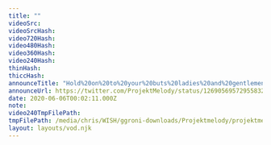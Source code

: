 ```yaml
---
title: ""
videoSrc: 
videoSrcHash: 
video720Hash: 
video480Hash: 
video360Hash: 
video240Hash: 
thinHash: 
thiccHash: 
announceTitle: "Hold%20on%20to%20your%20buts%20ladies%20and%20gentlemen%2C%20we%27re%20doin%20some%20ASMR%20today%21%21%21%20XD"
announceUrl: https://twitter.com/ProjektMelody/status/1269056957295583240
date: 2020-06-06T00:02:11.000Z
note: 
video240TmpFilePath: 
tmpFilePath: /media/chris/WISH/ggroni-downloads/Projektmelody/projektmelody_2020-06-05_23-55-45.mkv
layout: layouts/vod.njk
---
```

